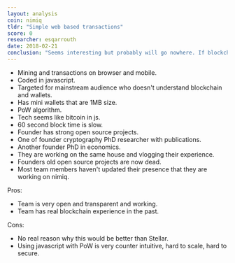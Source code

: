 ```yaml
---
layout: analysis
coin: nimiq
tldr: "Simple web based transactions"
score: 0
researcher: esqarrouth
date: 2018-02-21
conclusion: "Seems interesting but probably will go nowhere. If blockchain projects get acquhired, this is the one they're going to buy."
---
```


- Mining and transactions on browser and mobile.
- Coded in javascript.
- Targeted for mainstream audience who doesn't understand blockchain and wallets.
- Has mini wallets that are 1MB size.
- PoW algorithm.
- Tech seems like bitcoin in js.
- 60 second block time is slow.
- Founder has strong open source projects.
- One of founder cryptography PhD researcher with publications.
- Another founder PhD in economics.
- They are working on the same house and vlogging their experience.
- Founders old open source projects are now dead.
- Most team members haven't updated their presence that they are working on nimiq. 

Pros:

- Team is very open and transparent and working.
- Team has real blockchain experience in the past. 

Cons:

- No real reason why this would be better than Stellar.
- Using javascript with PoW is very counter intuitive, hard to scale, hard to secure. 

